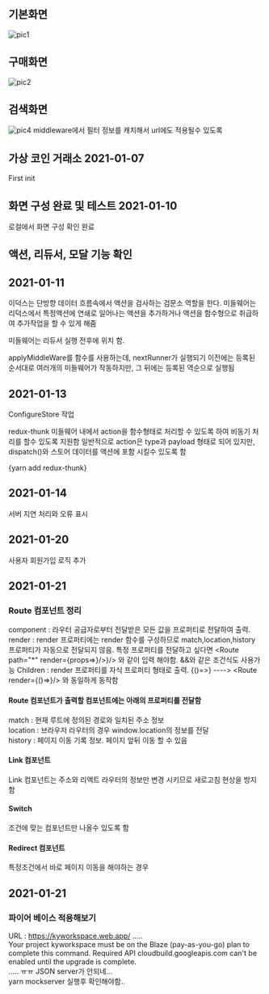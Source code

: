 ## 기본화면
![pic1](https://user-images.githubusercontent.com/45280952/105436821-401d0380-5ca3-11eb-8a2e-07eac5f897fb.png)
## 구매화면
![pic2](https://user-images.githubusercontent.com/45280952/105436899-63e04980-5ca3-11eb-8854-da231f1792fd.png)
## 검색화면
![pic4](https://user-images.githubusercontent.com/45280952/105437166-e5d07280-5ca3-11eb-842e-f0da2063e0f4.png)
middleware에서 필터 정보를 캐치해서 url에도 적용될수 있도록 


## 가상 코인 거래소 2021-01-07

First init

## 화면 구성 완료 및 테스트 2021-01-10

로컬에서 화면 구성 확인 완료

## 액션, 리듀서, 모달 기능 확인

## 2021-01-11

이덕스는 단방향 데이터 흐름속에서 액션을 검사하는 검문소 역할을 한다.
미들웨어는 리덕스에서 특정액션에 연쇄로 일어나는 액션을 추가하거나 액션을 함수형으로 취급하여
추가작업을 할 수 있게 해줌

미들웨어는 리듀서 실행 전후에 위치 함.

applyMiddleWare를 함수를 사용하는데,
nextRunner가 실행되기 이전에는 등록된 순서대로 여러개의 미들웨어가 작동하지만,
그 뒤에는 등록된 역순으로 실행됨

## 2021-01-13

ConfigureStore 작업

redux-thunk
미들웨어 내에서 action을 함수형태로 처리할 수 있도록 하여 비동기 처리를 할수 있도록 지원함
일반적으로 action은 type과 payload 형태로 되어 있지만, dispatch()와 스토어 데이터를 액션에 포함 시킬수 있도록 함

{yarn add redux-thunk}
## 2021-01-14
서버 지연 처리와 오류 표시
## 2021-01-20

사용자 회원가입 로직 추가

## 2021-01-21
### Route 컴포넌트 정리  
component : 라우터 공급자로부터 전달받은 모든 값을 프로퍼티로 전달하여 출력.  
render : render 프로퍼티에는 render 함수를 구성하므로 match,location,history 프로퍼티가 자동으로 전달되지 않음. 특정 프로퍼티를 전달하고 싶다면
<Route path="*" render={props=><MyComponent url={props.match.url}/>}/>}/> 와 같이 입력 해야함. &&와 같은 조건식도 사용가능
Children : render 프로퍼티를 자식 프로퍼티 형태로 출력. 
<Route>{()=><MyComponent/>}</Route> ----> <Route render={()=><MyComponent/>}/> 와 동일하게 동작함
  
#### Route 컴포넌트가 출력할 컴포넌트에는 아래의 프로퍼티를 전달함
match : 현재 루트에 정의된 경로와 일치된 주소 정보  
location : 브라우저 라우터의 경우 window.location의 정보를 전달  
history : 페이지 이동 기록 정보. 페이지 앞뒤 이동 할 수 있음

#### Link 컴포넌트
Link 컴포넌트는 주소와 리액트 라우터의 정보만 변경 시키므로 새로고침 현상을 방지함
#### Switch  
조건에 맞는 컴포넌트만 나올수 있도록 함

#### Redirect 컴포넌트
특정조건에서 바로 페이지 이동을 해야하는 경우

## 2021-01-21
### 파이어 베이스 적용해보기
URL : https://kyworkspace.web.app/
.....  
Your project kyworkspace must be on the Blaze (pay-as-you-go) plan to complete this command. Required API cloudbuild.googleapis.com can't be enabled until the upgrade is complete.  
..... ㅠㅠ JSON server가 안되네...  
yarn mockserver 실행후 확인해야함..

